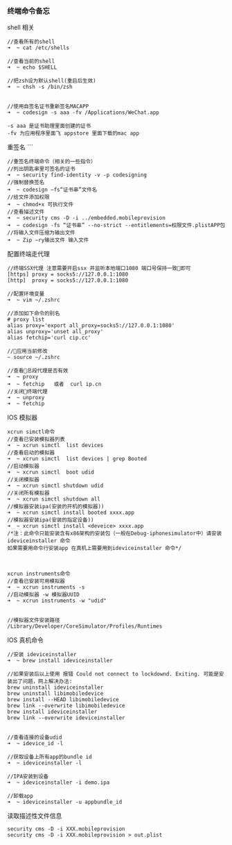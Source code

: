 ### 终端命令备忘

shell 相关

    //查看所有的shell
    ➜  ~ cat /etc/shells

    //查看当前的shell
    ➜  ~ echo $SHELL

    //把zsh设为默认shell(重启后生效)
    ➜  ~ chsh -s /bin/zsh


    //使用自签名证书重新签名MACAPP 
    ➜  ~ codesign -s aaa -fv /Applications/WeChat.app

    -s aaa 是证书助理里面创建的证书  
    -fv 为应用程序里面飞 appstore 里面下载的mac app

  
重签名  ```

    //重签名终端命令（相关的一些指令）
    //列出钥匙串里可签名的证书
    ➜  ~ security find-identity -v -p codesigning
    //强制替换签名
    ➜  ~ codesign –fs“证书串”文件名  
    //给文件添加权限
    ➜  ~ chmod+x 可执行文件  
    //查看描述文件
    ➜  ~ security cms -D -i ../embedded.mobileprovision 
    ➜  ~ codesign -fs “证书串” --no-strict --entitlements=权限文件.plistAPP包
    //将输入文件压缩为输出文件
    ➜  ~ Zip –ry输出文件 输入文件 


配置终端走代理 

    //终端SSX代理 注意需要开启ssx 并监听本地端口1080 端口号保持一致即可
    [https] proxy = socks5://127.0.0.1:1080
    [http]  proxy = socks5://127.0.0.1:1080

    //配置环境变量
    ➜  ~ vim ~/.zshrc  

    //添加如下命令的别名
    # proxy list
    alias proxy='export all_proxy=socks5://127.0.0.1:1080'
    alias unproxy='unset all_proxy'
    alias fetchip='curl cip.cc'

    //应用当前修改
    ~ source ~/.zshrc

    //查看总段代理是否有效
    ➜  ~ proxy
    ➜  ~ fetchip   或者  curl ip.cn
    //关闭终端代理
    ➜  ~ unproxy
    ➜  ~ fetchip


IOS 模拟器

    xcrun simctl命令
    //查看已安装模拟器列表 
    ➜  ~ xcrun simctl  list devices
    //查看启动的模拟器
    ➜  ~ xcrun simctl  list devices | grep Booted
    //启动模拟器
    ➜  ~ xcrun simctl  boot udid
    //关闭模拟器
    ➜  ~ xcrun simctl shutdown udid
    //关闭所有模拟器
    ➜  ~ xcrun simctl shutdown all
    //模拟器安装ipa(安装的开机的模拟器))
    ➜  ~ xcrun simctl install booted xxxx.app
    //模拟器安装ipa(安装的指定设备))
    ➜  ~ xcrun simctl install <deveice> xxxx.app
    /*注：此命令只能安装含有x86架构的安装包（一般在Debug-iphonesimulator中）请安装 ideviceinstaller 命令
    如果需要用命令行安装app 在真机上需要用到ideviceinstaller 命令*/
 


    xcrun instruments命令
    //查看已安装可用模拟器
    ➜  ~ xcrun instruments -s
    //启动模拟器 -w 模拟器UUID
    ➜  ~ xcrun instruments -w "udid"


    //模拟器文件安装路径
    /Library/Developer/CoreSimulator/Profiles/Runtimes

IOS 真机命令
    
    //安装 ideviceinstaller
    ➜  ~ brew install ideviceinstaller

    //如果安装后以上使用 报错 Could not connect to lockdownd. Exiting. 可能是安装出了问题，网上解决办法:
    brew uninstall ideviceinstaller
    brew uninstall libimobiledevice
    brew install --HEAD libimobiledevice
    brew link --overwrite libimobiledevice
    brew install ideviceinstaller
    brew link --overwrite ideviceinstaller


    //查看连接的设备udid
    ➜  ~ idevice_id -l

    //获取设备上所有app的bundle id
    ➜  ~ ideviceinstaller -l

    //IPA安装到设备
    ➜  ~ ideviceinstaller -i demo.ipa

    //卸载app
    ➜  ~ ideviceinstaller -u appbundle_id


读取描述性文件信息

    security cms -D -i XXX.mobileprovision
    security cms -D -i XXX.mobileprovision > out.plist